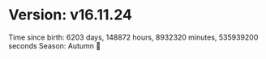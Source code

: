 # Version: v16.11.24
Time since birth: 6203 days, 148872 hours, 8932320 minutes, 535939200 seconds
Season: Autumn 🍁
